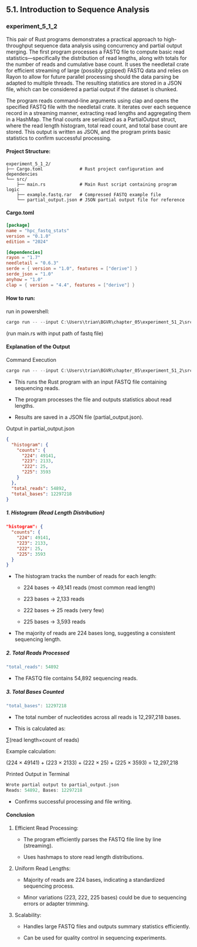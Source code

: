 ## 5.1. Introduction to Sequence Analysis

### experiment_5_1_2

This pair of Rust programs demonstrates a practical approach to high-throughput sequence data analysis using concurrency and partial output merging. The first program processes a FASTQ file to compute basic read statistics—specifically the distribution of read lengths, along with totals for the number of reads and cumulative base count. It uses the needletail crate for efficient streaming of large (possibly gzipped) FASTQ data and relies on Rayon to allow for future parallel processing should the data parsing be adapted to multiple threads. The resulting statistics are stored in a JSON file, which can be considered a partial output if the dataset is chunked.

The program reads command-line arguments using clap and opens the specified FASTQ file with the needletail crate. It iterates over each sequence record in a streaming manner, extracting read lengths and aggregating them in a HashMap. The final counts are serialized as a PartialOutput struct, where the read length histogram, total read count, and total base count are stored. This output is written as JSON, and the program prints basic statistics to confirm successful processing.

#### Project Structure:

```plaintext
experiment_5_1_2/
├── Cargo.toml              # Rust project configuration and dependencies
└── src/
    ├── main.rs             # Main Rust script containing program logic
    ├── example.fastq.rar   # Compressed FASTQ example file
    └── partial_output.json # JSON partial output file for reference
```

#### Cargo.toml

```toml
[package]
name = "hpc_fastq_stats"
version = "0.1.0"
edition = "2024"

[dependencies]
rayon = "1.7"
needletail = "0.6.3"
serde = { version = "1.0", features = ["derive"] }
serde_json = "1.0"
anyhow = "1.0"
clap = { version = "4.4", features = ["derive"] }
```

#### How to run:

run in powershell:

```powershell
cargo run -- --input C:\Users\trian\BGVR\chapter_05\experiment_51_2\src\example.fastq
```

(run main.rs with input path of fastq file)
  

#### Explanation of the Output

Command Execution

```rust
cargo run -- --input C:\Users\trian\BGVR\chapter_05\experiment_51_2\src\example.fastq
```

* This runs the Rust program with an input FASTQ file containing sequencing reads.

* The program processes the file and outputs statistics about read lengths.

* Results are saved in a JSON file (partial_output.json).

Output in partial_output.json

```json
{
  "histogram": {
    "counts": {
      "224": 49141,
      "223": 2133,
      "222": 25,
      "225": 3593
    }
  },
  "total_reads": 54892,
  "total_bases": 12297218
}
```

##### 1. Histogram (Read Length Distribution)

```json
"histogram": {
  "counts": {
    "224": 49141,
    "223": 2133,
    "222": 25,
    "225": 3593
  }
}
```

* The histogram tracks the number of reads for each length:

  * 224 bases → 49,141 reads (most common read length)

  * 223 bases → 2,133 reads

  * 222 bases → 25 reads (very few)

  * 225 bases → 3,593 reads

* The majority of reads are 224 bases long, suggesting a consistent sequencing length.

##### 2. Total Reads Processed

```rust
"total_reads": 54892
```

* The FASTQ file contains 54,892 sequencing reads.

##### 3. Total Bases Counted

```rust
"total_bases": 12297218
```

* The total number of nucleotides across all reads is 12,297,218 bases.

* This is calculated as:

∑(read length×count of reads)

Example calculation:

(224 × 49141) + (223 × 2133) + (222 × 25) + (225 × 3593) = 12,297,218

Printed Output in Terminal

```rust
Wrote partial output to partial_output.json
Reads: 54892, Bases: 12297218
```

* Confirms successful processing and file writing.

#### Conclusion

1. Efficient Read Processing:

   * The program efficiently parses the FASTQ file line by line (streaming).

   * Uses hashmaps to store read length distributions.

2. Uniform Read Lengths:

   * Majority of reads are 224 bases, indicating a standardized sequencing process.

   * Minor variations (223, 222, 225 bases) could be due to sequencing errors or adapter trimming.

3. Scalability:

   * Handles large FASTQ files and outputs summary statistics efficiently.

   * Can be used for quality control in sequencing experiments.
